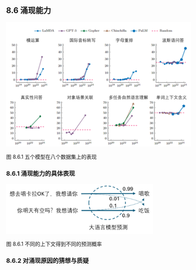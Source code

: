 
## 8.6 涌现能力


<img src="./img/emergent_sample.png"/>

图 8.6.1 五个模型在八个数据集上的表现

### 8.6.1 涌现能力的具体表现


<img src="./img/in_context_learning.png" width=400>

图 8.6.1 不同的上下文得到不同的预测概率


### 8.6.2 对涌现原因的猜想与质疑

